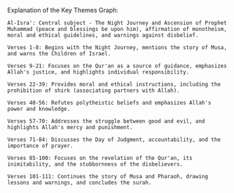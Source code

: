Explanation of the Key Themes Graph:

    Al-Isra': Central subject - The Night Journey and Ascension of Prophet Muhammad (peace and blessings be upon him), affirmation of monotheism, moral and ethical guidelines, and warnings against disbelief.

    Verses 1-8: Begins with the Night Journey, mentions the story of Musa, and warns the Children of Israel.

    Verses 9-21: Focuses on the Qur'an as a source of guidance, emphasizes Allah's justice, and highlights individual responsibility.

    Verses 22-39: Provides moral and ethical instructions, including the prohibition of shirk (associating partners with Allah).

    Verses 40-56: Refutes polytheistic beliefs and emphasizes Allah's power and knowledge.

    Verses 57-70: Addresses the struggle between good and evil, and highlights Allah's mercy and punishment.

    Verses 71-84: Discusses the Day of Judgment, accountability, and the importance of prayer.

    Verses 85-100: Focuses on the revelation of the Qur'an, its inimitability, and the stubbornness of the disbelievers.

    Verses 101-111: Continues the story of Musa and Pharaoh, drawing lessons and warnings, and concludes the surah.